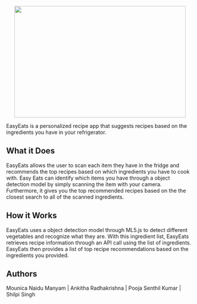 <p align="center">
  <img width="460" height="300" src="https://i.imgur.com/ltNNDqT.png">
</p>

EasyEats is a personalized recipe app that suggests recipes based on the ingredients you have in your refrigerator. 

## What it Does
EasyEats allows the user to scan each item they have in the fridge and recommends the top recipes based on which ingredients you have to cook with. Easy Eats can identify which items you have through a object detection model by simply scanning the item with your camera. Furthermore, it gives you the top recommended recipes based on the the closest search to all of the scanned ingredients.

## How it Works
EasyEats uses a object detection model through ML5.js to detect different vegetables and recognize what they are. With this ingredient list, EasyEats retrieves recipe information through an API call using the list of ingredients. EasyEats then provides a list of top recipe recommendations based on the ingredients you provided. 


## Authors
Mounica Naidu Manyam |
Ankitha Radhakrishna |
Pooja Senthil Kumar |
Shilpi Singh
 




